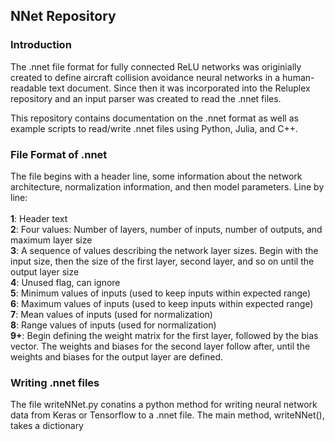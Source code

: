 ## NNet Repository

### Introduction
The .nnet file format for fully connected ReLU networks was originially created to define aircraft collision avoidance neural networks in a human-readable text document. Since then it was incorporated into the Reluplex repository and an input parser was created to read the .nnet files.

This repository contains documentation on the .nnet format as well as example scripts to read/write .nnet files using Python, Julia, and C++.

### File Format of .nnet
The file begins with a header line, some information about the network architecture, normalization information, and then model parameters. Line by line:<br/><br/>
    **1**: Header text<br/>
    **2**: Four values: Number of layers, number of inputs, number of outputs, and maximum layer size<br/>
    **3**: A sequence of values describing the network layer sizes. Begin with the input size, then the size of the first layer, second layer, and so on until the output layer size<br/>
    **4**: Unused flag, can ignore<br/>
    **5**: Minimum values of inputs (used to keep inputs within expected range)<br/>
    **6**: Maximum values of inputs (used to keep inputs within expected range)<br/>
    **7**: Mean values of inputs (used for normalization)<br/>
    **8**: Range values of inputs (used for normalization)<br/>
    **9+**: Begin defining the weight matrix for the first layer, followed by the bias vector. The weights and biases for the second layer follow after, until the weights and biases for the output layer are defined.<br/>

### Writing .nnet files
The file writeNNet.py conatins a python method for writing neural network data from Keras or Tensorflow to a .nnet file. The main method, writeNNet(), takes a dictionary
